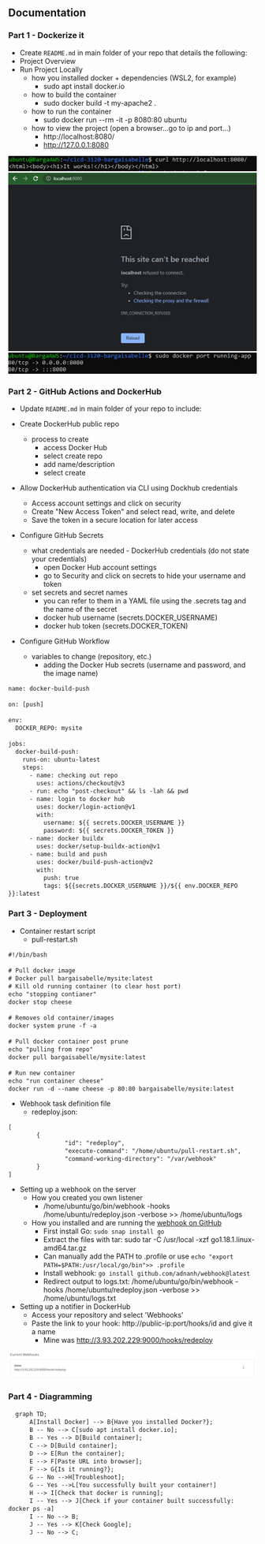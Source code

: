 ## Documentation

### Part 1 - Dockerize it

- Create `README.md` in main folder of your repo that details the following:
- Project Overview
- Run Project Locally
  - how you installed docker + dependencies (WSL2, for example)
    - sudo apt install docker.io
  - how to build the container
    - sudo docker build -t my-apache2 .
  - how to run the container
    - sudo docker run --rm -it -p 8080:80 ubuntu
  - how to view the project (open a browser...go to ip and port...)
    - http://localhost:8080/
    - http://127.0.0.1:8080

![curl 8080](../images/curl8080.png)
![web 8080](../images/web8080.png)
![port running](../images/port8080.png)
  
### Part 2 - GitHub Actions and DockerHub  
  
- Update `README.md` in main folder of your repo to include:

- Create DockerHub public repo
  - process to create
    - access Docker Hub
    - select create repo
    - add name/description
    - select create
- Allow DockerHub authentication via CLI using Dockhub credentials
  - Access account settings and click on security
  - Create "New Access Token" and select read, write, and delete
  - Save the token in a secure location for later access
- Configure GitHub Secrets
  - what credentials are needed - DockerHub credentials (do not state your credentials)
    - open Docker Hub account settings 
    - go to Security and click on secrets to hide your username and token
  - set secrets and secret names
    - you can refer to them in a YAML file using the .secrets tag and the name of the secret
    - docker hub username (secrets.DOCKER_USERNAME)
    - docker hub token (secrets.DOCKER_TOKEN)
- Configure GitHub Workflow
  - variables to change (repository, etc.)
    - adding the Docker Hub secrets (username and password, and the image name)

```
name: docker-build-push

on: [push]

env:
  DOCKER_REPO: mysite

jobs:
  docker-build-push:
    runs-on: ubuntu-latest
    steps:
      - name: checking out repo
        uses: actions/checkout@v3
      - run: echo "post-checkout" && ls -lah && pwd
      - name: login to docker hub
        uses: docker/login-action@v1
        with:
          username: ${{ secrets.DOCKER_USERNAME }}
          password: ${{ secrets.DOCKER_TOKEN }}
      - name: docker buildx
        uses: docker/setup-buildx-action@v1
      - name: build and push
        uses: docker/build-push-action@v2
        with:
          push: true
          tags: ${{secrets.DOCKER_USERNAME }}/${{ env.DOCKER_REPO }}:latest
```
  
### Part 3 - Deployment

- Container restart script
  - pull-restart.sh
 ```
 #!/bin/bash

# Pull docker image
# Docker pull bargaisabelle/mysite:latest
# Kill old running container (to clear host port)
echo "stopping contianer"
docker stop cheese

# Removes old container/images
docker system prune -f -a

# Pull docker container post prune
echo "pulling from repo"
docker pull bargaisabelle/mysite:latest

# Run new container
echo "run container cheese"
docker run -d --name cheese -p 80:80 bargaisabelle/mysite:latest
```
- Webhook task definition file
  - redeploy.json:
```
[
        {
                "id": "redeploy",
                "execute-command": "/home/ubuntu/pull-restart.sh",
                "command-working-directory": "/var/webhook"
        }
]
```
- Setting up a webhook on the server
  - How you created you own listener
    - /home/ubuntu/go/bin/webhook -hooks /home/ubuntu/redeploy.json -verbose >> /home/ubuntu/logs
  - How you installed and are running the [webhook on GitHub](https://github.com/adnanh/webhook)
    - First install Go: ```sudo snap install go```
    - Extract the files with tar: sudo tar -C /usr/local -xzf go1.18.1.linux-amd64.tar.gz
    - Can manually add the PATH to .profile or use ```echo "export PATH=$PATH:/usr/local/go/bin">> .profile```
    - Install webhook: ```go install github.com/adnanh/webhook@latest```
    - Redirect output to logs.txt: /home/ubuntu/go/bin/webhook -hooks /home/ubuntu/redeploy.json -verbose >> /home/ubuntu/logs.txt
- Setting up a notifier in DockerHub
  - Access your repository and select 'Webhooks'
  - Paste the link to your hook: http://public-ip:port/hooks/id and give it a name
    - Mine was http://3.93.202.229:9000/hooks/redeploy

![webhook notifier](../images/notifier.png)

### Part 4 - Diagramming
```mermaid
  graph TD;
      A[Install Docker] --> B{Have you installed Docker?};
      B -- No --> C[sudo apt install docker.io];
      B -- Yes --> D[Build container];
      C --> D[Build container];
      D --> E[Run the container];
      E --> F[Paste URL into browser];
      F --> G{Is it running?};
      G -- No -->H[Troubleshoot];
      G -- Yes -->L[You successfully built your container!]
      H --> I[Check that docker is running];
      I -- Yes --> J[Check if your container built successfully: docker ps -a]
      I -- No --> B;
      J -- Yes --> K[Check Google];
      J -- No --> C;
```
